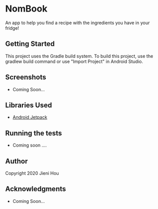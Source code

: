 # NomBook

An app to help you find a recipe with the ingredients you have in your fridge!

## Getting Started

This project uses the Gradle build system. To build this project, use the gradlew build command or use "Import Project" in Android Studio.

## Screenshots

* Coming Soon...

## Libraries Used

* [Android Jetpack](https://developer.android.com/jetpack)

## Running the tests

* Coming soon ....

## Author

Copyright 2020 Jieni Hou

## Acknowledgments

* Coming Soon...
